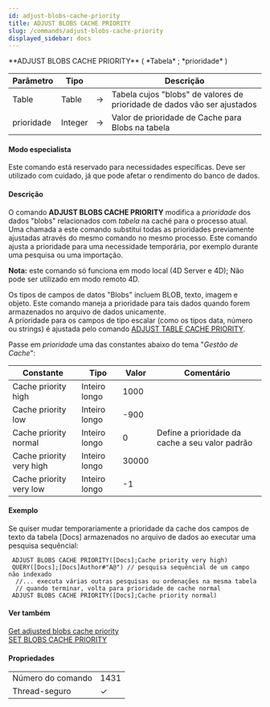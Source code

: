 ```yaml
---
id: adjust-blobs-cache-priority
title: ADJUST BLOBS CACHE PRIORITY
slug: /commands/adjust-blobs-cache-priority
displayed_sidebar: docs
---
```


<!--REF #_command_.ADJUST BLOBS CACHE PRIORITY.Syntax-->**ADJUST BLOBS CACHE PRIORITY** ( *Tabela* ; *prioridade* )<!-- END REF-->
<!--REF #_command_.ADJUST BLOBS CACHE PRIORITY.Params-->
| Parâmetro | Tipo |  | Descrição |
| --- | --- | --- | --- |
| Table | Table | &#8594;  | Tabela cujos "blobs" de valores de prioridade de dados vão ser ajustados |
| prioridade | Integer | &#8594;  | Valor de prioridade de Cache para Blobs na tabela |

<!-- END REF-->

#### Modo especialista 

<!--REF #_command_.ADJUST BLOBS CACHE PRIORITY.Summary-->Este comando está reservado para necessidades específicas.<!-- END REF--> Deve ser utilizado com cuidado, já que pode afetar o rendimento do banco de dados.

#### Descrição 

O comando **ADJUST BLOBS CACHE PRIORITY** modifica a *prioridade* dos dados "blobs" relacionados com *tabela n*a caché para o processo atual. Uma chamada a este comando substitui todas as prioridades previamente ajustadas através do mesmo comando no mesmo processo. Este comando ajusta a prioridade para uma necessidade temporária, por exemplo durante uma pesquisa ou uma importação.

**Nota:** este comando só funciona em modo local (4D Server e 4D); Não pode ser utilizado em modo remoto 4D.

Os tipos de campos de datos "Blobs" incluem BLOB, texto, imagem e objeto. Este comando maneja a prioridade para tais dados quando forem armazenados no arquivo de dados unicamente.  
A prioridade para os campos de tipo escalar (como os tipos data, número ou strings) é ajustada pelo comando [ADJUST TABLE CACHE PRIORITY](adjust-table-cache-priority.md). 

Passe em *prioridad*e uma das constantes abaixo do tema "*Gestão de Cache*":

| Constante                | Tipo          | Valor | Comentário                                      |
| ------------------------ | ------------- | ----- | ----------------------------------------------- |
| Cache priority high      | Inteiro longo | 1000  |                                                 |
| Cache priority low       | Inteiro longo | \-900 |                                                 |
| Cache priority normal    | Inteiro longo | 0     | Define a prioridade da cache a seu valor padrão |
| Cache priority very high | Inteiro longo | 30000 |                                                 |
| Cache priority very low  | Inteiro longo | \-1   |                                                 |

#### Exemplo 

Se quiser mudar temporariamente a prioridade da cache dos campos de texto da tabela \[Docs\] armazenados no arquivo de dados ao executar uma pesquisa sequêncial:

```4d
 ADJUST BLOBS CACHE PRIORITY([Docs];Cache priority very high)
 QUERY([Docs];[Docs]Author#"A@") // pesquisa sequêncial de um campo não indexado
  //... executa várias outras pesquisas ou ordenações na mesma tabela
  // quando terminar, volta para prioridade de cache normal
 ADJUST BLOBS CACHE PRIORITY([Docs];Cache priority normal)
```

#### Ver também 

[Get adjusted blobs cache priority](get-adjusted-blobs-cache-priority.md)  
[SET BLOBS CACHE PRIORITY](set-blobs-cache-priority.md)  

#### Propriedades

|  |  |
| --- | --- |
| Número do comando | 1431 |
| Thread-seguro | &check; |


